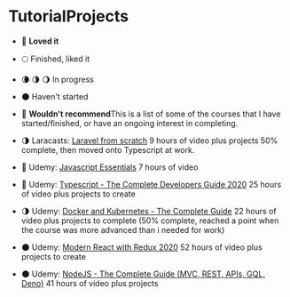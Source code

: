 # TutorialProjects

- 🌟 **Loved it**
- 🌕 Finished, liked it
- 🌘 🌗 🌖 In progress
- 🌑 Haven't started
- 🥮 **Wouldn't recommend**This is a list of some of the courses that I have started/finished, or have an ongoing interest in completing.

- 🌗 Laracasts: [Laravel from scratch](https://laracasts.com/series/laravel-6-from-scratch) 9 hours of video plus projects 50% complete, then moved onto Typescript at work.
- 🌟 Udemy: [Javascript Essentials](https://www.udemy.com/course/javascript-essentials/) 7 hours of video 
- 🌟 Udemy: [Typescript - The Complete Developers Guide 2020](https://www.udemy.com/course/typescript-the-complete-developers-guide/) 25 hours of video plus projects to create
- 🌗 Udemy: [Docker and Kubernetes - The Complete Guide](https://www.udemy.com/course/docker-and-kubernetes-the-complete-guide/) 22 hours of video plus projects to complete (50% complete, reached a point when the course was more advanced than i needed for work)
- 🌑 Udemy: [Modern React with Redux 2020](https://www.udemy.com/course/react-redux/) 52 hours of video plus projects to create
- 🌑 Udemy: [NodeJS - The Complete Guide (MVC, REST, APIs, GQL, Deno)](https://www.udemy.com/course/nodejs-the-complete-guide/) 41 hours of video plus projects
